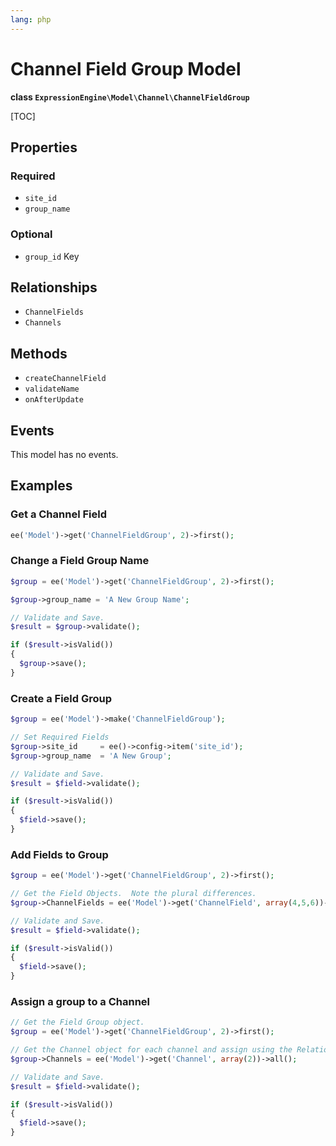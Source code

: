 ```yaml
---
lang: php
---
```


<!--
    This source file is part of the open source project
    ExpressionEngine User Guide (https://github.com/ExpressionEngine/ExpressionEngine-User-Guide)

    @link      https://expressionengine.com/
    @copyright Copyright (c) 2003-2022, Packet Tide, LLC (https://packettide.com)
    @license   https://expressionengine.com/license Licensed under Apache License, Version 2.0
-->

# Channel Field Group Model

**class `ExpressionEngine\Model\Channel\ChannelFieldGroup`**

[TOC]

## Properties

### Required

- `site_id`
- `group_name`

### Optional

- `group_id` Key

## Relationships

- `ChannelFields`
- `Channels`

## Methods

- `createChannelField`
- `validateName`
- `onAfterUpdate`

## Events

This model has no events.

## Examples

### Get a Channel Field

```php
ee('Model')->get('ChannelFieldGroup', 2)->first();
```

### Change a Field Group Name

```php
$group = ee('Model')->get('ChannelFieldGroup', 2)->first();

$group->group_name = 'A New Group Name';

// Validate and Save.
$result = $group->validate();

if ($result->isValid())
{
  $group->save();
}
```

### Create a Field Group

```php
$group = ee('Model')->make('ChannelFieldGroup');

// Set Required Fields
$group->site_id     = ee()->config->item('site_id');
$group->group_name  = 'A New Group';

// Validate and Save.
$result = $field->validate();

if ($result->isValid())
{
  $field->save();
}
```

### Add Fields to Group

```php
$group = ee('Model')->get('ChannelFieldGroup', 2)->first();

// Get the Field Objects.  Note the plural differences.
$group->ChannelFields = ee('Model')->get('ChannelField', array(4,5,6))->all();

// Validate and Save.
$result = $field->validate();

if ($result->isValid())
{
  $field->save();
}
```

### Assign a group to a Channel

```php
// Get the Field Group object.
$group = ee('Model')->get('ChannelFieldGroup', 2)->first();

// Get the Channel object for each channel and assign using the Relationship.
$group->Channels = ee('Model')->get('Channel', array(2))->all();

// Validate and Save.
$result = $field->validate();

if ($result->isValid())
{
  $field->save();
}
```
